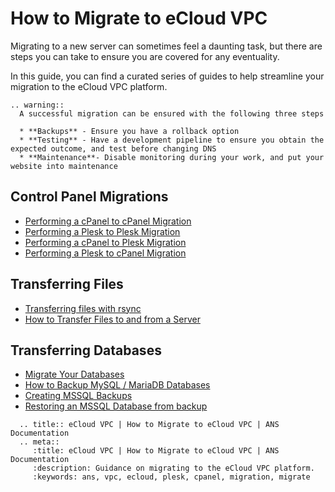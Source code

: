 # How to Migrate to eCloud VPC

Migrating to a new server can sometimes feel a daunting task, but there are steps you can take to ensure you are covered for any eventuality.

In this guide, you can find a curated series of guides to help streamline your migration to the eCloud VPC platform.

```eval_rst
.. warning::
  A successful migration can be ensured with the following three steps

  * **Backups** - Ensure you have a rollback option
  * **Testing** - Have a development pipeline to ensure you obtain the expected outcome, and test before changing DNS
  * **Maintenance**- Disable monitoring during your work, and put your website into maintenance

```

## Control Panel Migrations

  * [Performing a cPanel to cPanel Migration](/operatingsystems/linux/controlpanels/migration_cpaneltocpanel)
  * [Performing a Plesk to Plesk Migration](/operatingsystems/linux/controlpanels/migration_plesktoplesk)
  * [Performing a cPanel to Plesk Migration](/operatingsystems/linux/controlpanels/migration_cpaneltoplesk)
  * [Performing a Plesk to cPanel Migration](/operatingsystems/linux/controlpanels/migration_plesktocpanel)


## Transferring Files

  * [Transferring files with rsync](/operatingsystems/linux/misc/rsync)
  * [How to Transfer Files to and from a Server](/operatingsystems/windows/commonissues/copyfiletoserver)

## Transferring Databases


  * [Migrate Your Databases](/operatingsystems/linux/mysql/migrate_your_databases)
  * [How to Backup MySQL / MariaDB Databases](/operatingsystems/linux/mysql/backups)
  * [Creating MSSQL Backups](/operatingsystems/windows/mssql/backups)
  * [Restoring an MSSQL Database from backup](/operatingsystems/windows/mssql/restoringdb)

```eval_rst
  .. title:: eCloud VPC | How to Migrate to eCloud VPC | ANS Documentation
  .. meta::
     :title: eCloud VPC | How to Migrate to eCloud VPC | ANS Documentation
     :description: Guidance on migrating to the eCloud VPC platform.
     :keywords: ans, vpc, ecloud, plesk, cpanel, migration, migrate
```
